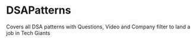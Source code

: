 # DSAPatterns
Covers all DSA patterns with Questions, Video and Company filter to land a job in Tech Giants
